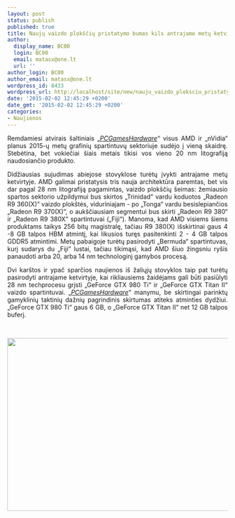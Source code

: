 ```yaml
---
layout: post
status: publish
published: true
title: Naujų vaizdo plokščių pristatymo bumas kils antrajame metų ketvirtyje?
author:
  display_name: BC00
  login: BC00
  email: matasx@one.lt
  url: ''
author_login: BC00
author_email: matasx@one.lt
wordpress_id: 8433
wordpress_url: http://localhost/site/new/nauju_vaizdo_ploksciu_pristatymo_bumas_kils_antrajame_metu_ketvirtyje/
date: '2015-02-02 12:45:29 +0200'
date_gmt: '2015-02-02 12:45:29 +0200'
categories:
- Naujienos
---
```

<p style="text-align: justify;">
	Remdamiesi atvirais &scaron;altiniais &bdquo;<a href="http://www.pcgameshardware.de/Grafikkarten-Grafikkarte-97980/Specials/Roadmap-Grafikkarten-Liste-Radeon-Geforce-1128937/"><em>PCGamesHardware</em></a>&ldquo; visus AMD ir &bdquo;nVidia&ldquo; planus 2015-ų metų grafinių spartintuvų sektoriuje sudėjo į vieną skaidrę. Stebėtina, bet vokiečiai &scaron;iais metais tikisi vos vieno 20 nm litografiją naudosiančio produkto.</p>
<p style="text-align: justify;">
	Didžiausias sujudimas abiejose stovyklose turėtų įvykti antrajame metų ketvirtyje. AMD galimai pristatysis tris nauja architektūra paremtas, bet vis dar pagal 28 nm litografiją pagamintas, vaizdo plok&scaron;čių &scaron;eimas: žemiausio spartos sektorio užpildymui bus skirtos &bdquo;Trinidad&ldquo; vardu koduotos &bdquo;Radeon R9 360(X)&ldquo; vaizdo plok&scaron;tės, viduriniajam - po &bdquo;Tonga&ldquo; vardu besislepiančios &bdquo;Radeon R9 370(X)&ldquo;, o auk&scaron;čiausiam segmentui bus skirti &bdquo;Radeon R9 380&ldquo; ir &bdquo;Radeon R9 380X&ldquo; spartintuvai (&bdquo;Fiji&ldquo;). Manoma, kad AMD visiems &scaron;iems produktams taikys 256 bitų magistralę, tačiau R9 380(X) i&scaron;skirtinai gaus 4 -8 GB talpos HBM atmintį, kai likusios turęs pasitenkinti 2 - 4 GB talpos GDDR5 atmintimi. Metų pabaigoje turėtų pasirodyti &bdquo;Bermuda&ldquo; spartintuvas, kurį sudarys du &bdquo;Fiji&ldquo; lustai, tačiau tikimąsi, kad AMD &scaron;iuo žingsniu ry&scaron;is panaudoti arba 20, arba 14 nm technologinį gamybos procesą.</p>
<p style="text-align: justify;">
	Dvi kar&scaron;tos ir ypač sparčios naujienos i&scaron; žaliųjų stovyklos taip pat turėtų pasirodyti antrajame ketvirtyje, kai rikliausiems žaidėjams gali būti pasiūlyti 28 nm techprocesu grįsti &bdquo;GeForce GTX 980 Ti&ldquo; ir &bdquo;GeForce GTX Titan II&ldquo; vaizdo spartintuvai. &bdquo;<a href="http://www.pcgameshardware.de/Grafikkarten-Grafikkarte-97980/Specials/Roadmap-Grafikkarten-Liste-Radeon-Geforce-1128937/"><em>PCGamesHardware</em></a>&ldquo; manymu, be skirtingai parinktų gamyklinių taktinių dažnių pagrindinis skirtumas atiteks atminties dydžiui. &bdquo;GeForce GTX 980 Ti&ldquo; gaus 6 GB, o &bdquo;GeForce GTX Titan II&ldquo; net 12 GB talpos buferį.</p>
<p>
	&nbsp;</p>
<p>
	<img alt="" src="http://technews.lt/userfiles/amdnvifdiaplansfor2015.png" style="width: 520px; height: 394px;" /></p>
